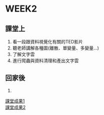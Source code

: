 # WEEK2   
## 課堂上    
1. 看一段跟資料視覺化有關的TED影片    
2. 聽老師講解各種圖(離散、單變量、多變量...)    
3. 了解文字雲
4. 進行爬蟲與資料清理和產出文字雲
## 回家後    
1.    
[課堂成果1](https://icedragon5235.github.io/ntu-cs-x/week2/class1.html)   
[課堂成果2](https://icedragon5235.github.io/ntu-cs-x/week2/class2.html)
